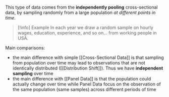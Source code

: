 This type of data comes from the **independently pooling** cross-sectional data, by sampling randomly from a large population *at different points in time*.

>[!info] Example
>In each year we draw a random sample on hourly wages, education, experience, and so on... from working people in USA.

Main comparisons:
- the main difference with simple [[Cross-Sectional Data]] is that sampling from population over time may lead to observations that are not identically distributed ([[Distribution Shift]]). Thus we have **independent sampling** over time
- the main difference with [[Panel Data]] is that the population could actually change over time while Panel Data focus on the observation of the same population (same samples) across different periods of time